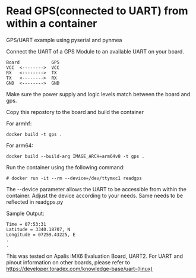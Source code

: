 # Read GPS(connected to UART) from within a container

GPS/UART example using pyserial and pynmea

Connect the UART of a GPS Module to an available UART on your board.
```
Board            GPS
VCC  <-------->  VCC
RX   <-------->  TX
TX   <-------->  RX
GND  <-------->  GND
```
Make sure the power supply and logic levels match between the board and gps.

Copy this repostory to the board and build the container

For armhf:
```
docker build -t gps .
```

For arm64:
```
docker build --build-arg IMAGE_ARCH=arm64v8 -t gps .
```

Run the container using the following command:
```
# docker run -it --rm --device=/dev/ttymxc1 readgps
```
The --device parameter allows the UART to be accessible from within the container.
Adjust the device according to your needs. Same needs to be reflected in readgps.py

Sample Output:
```
Time = 07:53:31
Latitude = 3340.18707, N
Longitude = 07259.43225, E
.
.
```

This was tested on Apalis iMX6 Evaluation Board, UART2. For UART and pinout
information on other boards, please refer to
https://developer.toradex.com/knowledge-base/uart-(linux)
